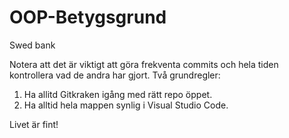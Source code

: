# OOP-Betygsgrund
Swed bank

Notera att det är viktigt att göra frekventa commits och hela tiden kontrollera vad de andra har gjort. Två grundregler:
1. Ha allitd Gitkraken igång med rätt repo öppet.
2. Ha alltid hela mappen synlig i Visual Studio Code.

Livet är fint!